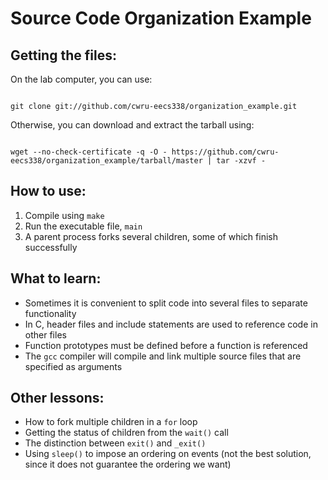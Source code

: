 Source Code Organization Example
================================

Getting the files:
------------------

On the lab computer, you can use:
<pre><code>
git clone git://github.com/cwru-eecs338/organization_example.git
</code></pre>

Otherwise, you can download and extract the tarball using:
<pre><code>
wget --no-check-certificate -q -O - https://github.com/cwru-eecs338/organization_example/tarball/master | tar -xzvf -
</code></pre>

How to use:
-----------

1. Compile using <code>make</code>
2. Run the executable file, <code>main</code>
3. A parent process forks several children, some of which finish successfully

What to learn:
--------------

* Sometimes it is convenient to split code into several files to separate functionality
* In C, header files and include statements are used to reference code in other files
* Function prototypes must be defined before a function is referenced
* The <code>gcc</code> compiler will compile and link multiple source files that
  are specified as arguments

Other lessons:
--------------

* How to fork multiple children in a <code>for</code> loop
* Getting the status of children from the <code>wait()</code> call
* The distinction between <code>exit()</code> and <code>_exit()</code>
* Using <code>sleep()</code> to impose an ordering on events (not the best
  solution, since it does not guarantee the ordering we want)
